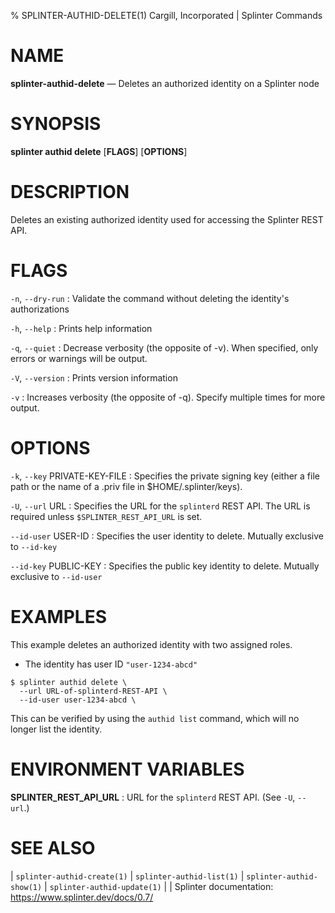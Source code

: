 % SPLINTER-AUTHID-DELETE(1) Cargill, Incorporated | Splinter Commands
<!--
  Copyright 2018-2022 Cargill Incorporated
  Licensed under Creative Commons Attribution 4.0 International License
  https://creativecommons.org/licenses/by/4.0/
-->

NAME
====

**splinter-authid-delete** — Deletes an authorized identity on a Splinter node

SYNOPSIS
========
**splinter authid delete** \[**FLAGS**\] \[**OPTIONS**\]

DESCRIPTION
===========
Deletes an existing authorized identity used for accessing the Splinter REST
API.

FLAGS
=====
`-n`, `--dry-run`
: Validate the command without deleting the identity's authorizations

`-h`, `--help`
: Prints help information

`-q`, `--quiet`
: Decrease verbosity (the opposite of -v). When specified, only errors or
  warnings will be output.

`-V`, `--version`
: Prints version information

`-v`
: Increases verbosity (the opposite of -q). Specify multiple times for more
  output.

OPTIONS
=======
`-k`, `--key` PRIVATE-KEY-FILE
: Specifies the private signing key (either a file path or the name of a
  .priv file in $HOME/.splinter/keys).

`-U`, `--url` URL
: Specifies the URL for the `splinterd` REST API. The URL is required unless
  `$SPLINTER_REST_API_URL` is set.

`--id-user` USER-ID
: Specifies the user identity to delete. Mutually exclusive to `--id-key`

`--id-key` PUBLIC-KEY
: Specifies the public key identity to delete. Mutually exclusive to `--id-user`

EXAMPLES
========
This example deletes an authorized identity with two assigned roles.

* The identity has user ID `"user-1234-abcd"`

```
$ splinter authid delete \
  --url URL-of-splinterd-REST-API \
  --id-user user-1234-abcd \
```

This can be verified by using the `authid list` command, which will no longer
list the identity.

ENVIRONMENT VARIABLES
=====================
**SPLINTER_REST_API_URL**
: URL for the `splinterd` REST API. (See `-U`, `--url`.)

SEE ALSO
========
| `splinter-authid-create(1)`
| `splinter-authid-list(1)`
| `splinter-authid-show(1)`
| `splinter-authid-update(1)`
|
| Splinter documentation: https://www.splinter.dev/docs/0.7/

